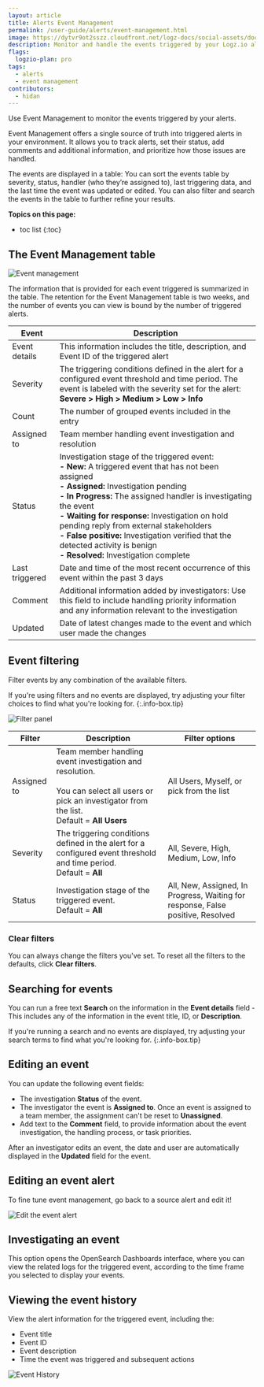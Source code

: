 ```yaml
---
layout: article
title: Alerts Event Management
permalink: /user-guide/alerts/event-management.html
image: https://dytvr9ot2sszz.cloudfront.net/logz-docs/social-assets/docs-social.jpg
description: Monitor and handle the events triggered by your Logz.io alerts
flags:
  logzio-plan: pro
tags:
  - alerts
  - event management
contributors:
  - hidan
---
```


Use Event Management to monitor the events triggered by your alerts.

Event Management offers a single source of truth into triggered alerts in your environment. It allows you to track alerts, set their status, add comments and additional information, and prioritize how those issues are handled.

The events are displayed in a table: You can sort the events table by severity, status, handler (who they’re assigned to), last triggering data, and the last time the event was updated or edited. You can also filter and search the events in the table to further refine your results.

**Topics on this page:**

* toc list
{:toc}

<!-- 
* [Filter events](/user-guide/cloud-siem/siem-event-management.html#event-filtering) - Learn about the available filters to refine the list of triggered events.
* [Search events](/user-guide/cloud-siem/siem-event-management.html#searching-for-events) - Where to set your criteria to find specific events.
* [Edit an event](/user-guide/cloud-siem/siem-event-management.html#editing-an-event) - Update who the event is assigned to or add comments with additional information and priority handling decisions. 
* [Edit the event rule](/user-guide/cloud-siem/siem-event-management.html#editing-an-event-rule) - Fine tune your security rule to improve event management.
* [Investigate an event](/user-guide/cloud-siem/siem-event-management.html#investigating-an-event) -  Harness OpenSearch Dashboards to see the related event logs for more powerful insights.
* [Viewing the event history](/user-guide/cloud-siem/siem-event-management.html#viewing-the-event-history) - View the rule information for the triggered event.
* [Viewing grouped events](/user-guide/cloud-siem/siem-event-management.html#viewing-grouped-events) - What those event counts mean. 
-->

## The Event Management table


![Event management](https://dytvr9ot2sszz.cloudfront.net/logz-docs/alerts/event-management-main.png)

The information that is provided for each event triggered is summarized in the table. The retention for the Event Management table is two weeks, and the number of events you can view is bound by the number of triggered alerts.  


|Event| Description| 
|---|---| 
|Event details|This information includes the title, description, and Event ID of the triggered alert |
|Severity| The triggering conditions defined in the alert for a configured event threshold and time period. The event is labeled with the severity set for the alert:   **Severe > High > Medium > Low > Info**|
|Count| The number of grouped events included in the entry |
|Assigned to| Team member handling event investigation and resolution |
|Status|Investigation stage of the triggered event:  <br>  **- New:** A triggered event that has not been assigned<br>**- Assigned:** Investigation pending<br>**- In Progress:** The assigned handler is investigating the event<br>**- Waiting for response:** Investigation on hold pending reply from external stakeholders <br>**- False positive:**  Investigation verified that the detected activity is benign <br>**- Resolved:** Investigation complete |
|Last triggered| Date and time of the most recent occurrence of this event within the past 3 days |
|Comment| Additional information added by investigators:  Use this field to include handling priority information and any information relevant to the investigation|
|Updated|Date of latest changes made to the event and which user made the changes|


## Event filtering 

Filter events by any combination of the available filters. 

<!-- info-box-start:info  -->
If you're using filters and no events are displayed, try adjusting your filter choices to find what you're looking for.
{:.info-box.tip}
<!-- info-box-end -->

![Filter panel](https://dytvr9ot2sszz.cloudfront.net/logz-docs/alerts/event-filters.png)

|Filter| Description| Filter options|
|---|---|---|
|Assigned to| Team member handling event investigation and resolution. <br> <br>You can select all users or pick an investigator from the list.<br> Default = **All Users**|  All Users, Myself, or pick from the list|
|Severity| The triggering conditions defined in the alert for a configured event threshold and time period.<br> Default =  **All**| All, Severe, High, Medium,  Low, Info|
|Status|Investigation stage of the triggered event. <br> Default =  **All**|  All, New, Assigned, In Progress, Waiting for response, False positive, Resolved   |


### Clear filters
You can always change the filters you've set. 
To reset all the filters to the defaults, click **Clear filters**. 

## Searching for events

You can run a free text **Search** on the information in the **Event details** field -  This includes any of the information in the event title, ID, or **Description**.

<!-- info-box-start:info  -->
If you're running a search and no events are displayed, try adjusting your search terms to find what you're looking for. 
{:.info-box.tip}
<!-- info-box-end -->

## Editing an event

You can update the following event fields: 

- The investigation **Status** of the event.
- The investigator the event is **Assigned to**. Once an event is assigned to a team member, the assignment can't be reset to **Unassigned**. 
- Add text to the **Comment** field, to provide information about the event investigation, the handling process, or task priorities. 

After an investigator edits an event, the date and user are automatically displayed in the **Updated** field for the event.  

<!-- ![Updated event](https://dytvr9ot2sszz.cloudfront.net/logz-docs/siem/siem_updated-event.png) -->

## Editing an event alert

To fine tune event management, go back to a source alert and edit it! 

![Edit the event alert](https://dytvr9ot2sszz.cloudfront.net/logz-docs/alerts/edit-alert-event.gif)


## Investigating an event
This option opens the OpenSearch Dashboards interface, where you can view the related logs for the triggered event, according to the time frame you selected to display your events.

<!-- ![Investigate an event](https://dytvr9ot2sszz.cloudfront.net/logz-docs/siem/siem-3investigate.gif) -->

## Viewing the event history
View the alert information for the triggered event, including the:

- Event title 
- Event ID
- Event description
- Time the event was triggered and subsequent actions

![Event History](https://dytvr9ot2sszz.cloudfront.net/logz-docs/alerts/event-history.png)

<!-- ## Viewing grouped events
To view all the events grouped in the **Count** field, select **View all occurrences** in the **More actions**  menu for the event.
![View grouped events](https://dytvr9ot2sszz.cloudfront.net/logz-docs/siem/view_grouped.png)

In addition to the name, ID, and description of the triggered rule, the list also displays the date, time, and unique Event ID for each occurence , as well as the [**Investigate**](/user-guide/cloud-siem/siem-event-management.html#investigating-an-event) link to take you to the relevant logs in OpenSearch Dashboards. 
![View list of grouped events](https://dytvr9ot2sszz.cloudfront.net/logz-docs/siem/view_all_occurences_nov2021.png)

-->